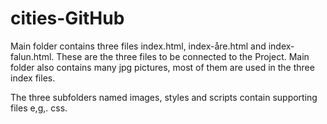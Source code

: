 # cities-GitHub
Main folder contains three files index.html, index-åre.html and index-falun.html. These are the three files to be connected to the Project.
Main folder also contains many jpg pictures, most of them are used in the three index files.

The three subfolders named images, styles and scripts contain supporting files e,g,. css.
